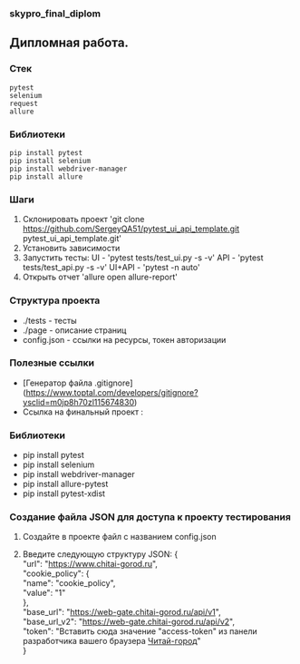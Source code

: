 ### skypro_final_diplom
## Дипломная работа.

### Стек

    pytest
    selenium
    request
    allure

### Библиотеки

    pip install pytest
    pip install selenium
    pip install webdriver-manager
    pip install allure

### Шаги
1. Склонировать проект 'git clone https://github.com/SergeyQA51/pytest_ui_api_template.git
   pytest_ui_api_template.git'
2. Установить зависимости
3. Запустить тесты:
    UI - 'pytest tests/test_ui.py -s -v'
    API - 'pytest tests/test_api.py -s -v'
    UI+API - 'pytest -n auto'
5. Открыть отчет 'allure open allure-report'

### Структура проекта
- ./tests - тесты
- ./page - описание страниц
- config.json - ссылки на ресурсы, токен авторизации

### Полезные ссылки
- [Генератор файла .gitignore] (https://www.toptal.com/developers/gitignore?ysclid=m0jp8h70zl115674830)
- Ссылка на финальный проект : 

### Библиотеки
- pip install pytest
- pip install selenium
- pip install webdriver-manager
- pip install allure-pytest
- pip install pytest-xdist

### Создание файла JSON для доступа к проекту тестирования

1. Создайте в проекте файл с названием config.json

2. Введите следующую структуру JSON:
{  
    "url": "https://www.chitai-gorod.ru",  
    "cookie_policy": {  
        "name": "cookie_policy",  
        "value": "1"  
    },  
    "base_url": "https://web-gate.chitai-gorod.ru/api/v1",  
    "base_url_v2": "https://web-gate.chitai-gorod.ru/api/v2",  
    "token": "Вставить сюда значение "access-token" из панели разработчика вашего браузера [Читай-город](https://www.chitai-gorod.ru)"  
}  
